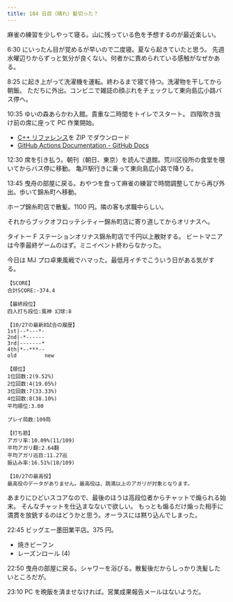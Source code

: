 ```yaml
---
title: 184 日目（晴れ）髪切った？
---
```


麻雀の練習を少しやって寝る。山に残っている色を予想するのが最近楽しい。

6:30 にいったん目が覚めるが早いので二度寝。夏なら起きていたと思う。
先週水曜辺りからずっと気分が良くない。何者かに責められている感触がなぜかある。

8:25 に起き上がって洗濯機を運転。終わるまで寝て待つ。洗濯物を干してから朝飯。
ただちに外出。コンビニで雑誌の顔ぶれをチェックして東向島広小路バス停へ。

10:35 ゆいの森あらかわ入館。貴重な二時間をトイレでスタート。
四階吹き抜け前の席に座って PC 作業開始。

* [C++ リファレンス](https://github.com/cpprefjp/site)を ZIP でダウンロード
* [GitHub Actions Documentation - GitHub Docs](https://docs.github.com/en/free-pro-team@latest/actions)

12:30 席を引き払う。朝刊（朝日、東京）を読んで退館。荒川区役所の食堂を覗いてからバス停に移動。
亀戸駅行きに乗って東向島広小路で降りる。

13:45 曳舟の部屋に戻る。おやつを食って麻雀の練習で時間調整してから再び外出。歩いて錦糸町へ移動。

ホープ錦糸町店で散髪。1100 円。隣の客も求職中らしい。

それからブックオフロッテシティー錦糸町店に寄り道してからオリナスへ。

タイトー F ステーションオリナス錦糸町店で千円以上散財する。
ビートマニアは今季最終ゲームのはず。ミニイベント終わらなかった。

今日は MJ プロ卓東風戦でハマった。最低月イチでこういう日がある気がする。

```text
【SCORE】
合計SCORE:-374.4

【最終段位】
四人打ち段位:風神 幻球:8

【10/27の最新8試合の履歴】
1st|--*---*-
2nd|-*------
3rd|-------*
4th|*--***--
old         new

【順位】
1位回数:2(9.52%)
2位回数:4(19.05%)
3位回数:7(33.33%)
4位回数:8(38.10%)
平均順位:3.00

プレイ局数:109局

【打ち筋】
アガリ率:10.09%(11/109)
平均アガリ翻:2.64翻
平均アガリ巡目:11.27巡
振込み率:16.51%(18/109)

【10/27の最高役】
最高役のデータがありません。最高役は、跳満以上のアガリが対象となります。
```

あまりにひどいスコアなので、最後のほうは高段位者からチャットで煽られる始末。
そんなチャットを仕込まなないで欲しい。
もっとも煽るだけ煽った相手に満貫を放銃するのはどうかと思う。オーラスには黙り込んでしまった。

22:45 ビッグエー墨田業平店。375 円。

* 焼きビーフン
* レーズンロール (4)

22:50 曳舟の部屋に戻る。シャワーを浴びる。散髪後だからしっかり洗髪したいところだが。

23:10 PC を晩飯を済ませなければ。営業成果報告メールはないようだ。
